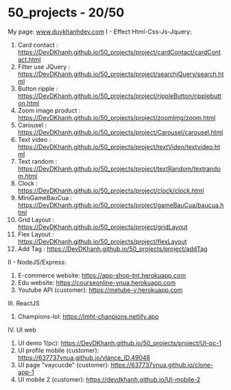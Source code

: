 # 50_projects - 20/50
My page: www.duykhanhdev.com
I - Effect Html-Css-Js-Jquery:

1. Card contact :
   https://DevDKhanh.github.io/50_projects/project/cardContact/cardContact.html
2. Filter use JQuery :
   https://DevDKhanh.github.io/50_projects/project/searchjQuery/search.html
3. Button ripple :
   https://DevDKhanh.github.io/50_projects/project/rippleButton/ripplebutton.html
4. Zoom image product :
   https://DevDKhanh.github.io/50_projects/project/zoomImg/zoom.html
5. Carousel :
   https://DevDKhanh.github.io/50_projects/project/Carousel/carousel.html
6. Text video :
   https://DevDKhanh.github.io/50_projects/project/textVideo/textvideo.html
7. Text random :
   https://DevDKhanh.github.io/50_projects/project/textRandom/textrandom.html
8. Clock : https://DevDKhanh.github.io/50_projects/project/clock/clock.html
9. MiniGameBauCua :
   https://DevDKhanh.github.io/50_projects/project/gameBauCua/baucua.html
10. Grid Layout : https://DevDKhanh.github.io/50_projects/project/gridLayout
11. Flex Layout : https://DevDKhanh.github.io/50_projects/project/flexLayout
12. Add Tag : https://DevDKhanh.github.io/50_projects/project/addTag

II - NodeJS/Express:

1. E-commerce website: https://app-shop-tnt.herokuapp.com
2. Edu website: https://courseonline-vnua.herokuapp.com
3. Youtube API (customer): https://metube-v.herokuapp.com

III. ReactJS

1. Champions-lol: https://lmht-chanpions.netlify.app

IV. UI web

1. UI demo 1(pc): https://DevDKhanh.github.io/50_projects/project/UI-pc-1
2. UI profile mobile (customer): https://637737vnua.github.io/vlance_ID.49048
3. UI page "vaycucde" (customer): https://637737vnua.github.io/clone-app-1
4. UI mobile 2 (customer): https://devdkhanh.github.io/UI-mobile-2
